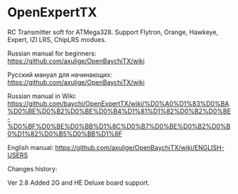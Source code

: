 OpenExpertTX
============

RC Transmitter soft for ATMega328. Support Flytron, Orange, Hawkeye, Expert, IZI LRS, ChipLRS modues.

Russian manual for beginners: https://github.com/axulige/OpenBaychiTX/wiki

Русский мануал для начинающих: https://github.com/axulige/OpenBaychiTX/wiki

Russian manual in Wiki: https://github.com/baychi/OpenExpertTX/wiki/%D0%A0%D1%83%D0%BA%D0%BE%D0%B2%D0%BE%D0%B4%D1%81%D1%82%D0%B2%D0%BE-%D0%BF%D0%BE%D0%BB%D1%8C%D0%B7%D0%BE%D0%B2%D0%B0%D1%82%D0%B5%D0%BB%D1%8F

English manual: https://github.com/axulige/OpenBaychiTX/wiki/ENGLISH-USERS

Changes history:

Ver 2.8 Added 2G and HE Deluxe board support.

